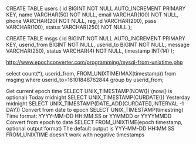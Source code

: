 CREATE TABLE users ( id BIGINT NOT NULL AUTO_INCREMENT PRIMARY KEY,
          name VARCHAR(50) NOT NULL,
          email VARCHAR(100) NOT NULL,
	  phone VARCHAR(20) NOT NULL,
          reg_id VARCHAR(200),
          pass VARCHAR(100),
          status VARCHAR(250) NOT NULL
        );


CREATE TABLE msgs ( id BIGINT NOT NULL AUTO_INCREMENT PRIMARY KEY,
          userid_from BIGINT NOT NULL,
          userid_to BIGINT NOT NULL,
          message VARCHAR(250),
          status VARCHAR(4) NOT NULL,
          timestamp INT(14)
        );




http://www.epochconverter.com/programming/mysql-from-unixtime.php

select count(*), userid_from, FROM_UNIXTIME(MAX(timestamp)) from msging where userid_to=16101848762844 group by userid_from;


Get current epoch time	SELECT UNIX_TIMESTAMP(NOW()) (now() is optional)
Today midnight	SELECT UNIX_TIMESTAMP(CURDATE())
Yesterday midnight	SELECT UNIX_TIMESTAMP(DATE_ADD(CURDATE(),INTERVAL -1 DAY))
Convert from date to epoch	SELECT UNIX_TIMESTAMP(timestring)
Time format: YYYY-MM-DD HH:MM:SS or YYMMDD or YYYYMMDD
Convert from epoch to date 	SELECT FROM_UNIXTIME(epoch timestamp, optional output format)
The default output is YYY-MM-DD HH:MM:SS
FROM_UNIXTIME doesn't work with negative timestamps


